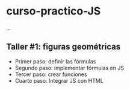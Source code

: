 # curso-practico-JS

...

## Taller #1: figuras geométricas

- Primer paso: definir las fórmulas
- Segundo paso: implementar fórmulas en JS
- Tercer paso: crear funciones
- Cuarto paso: Integrar JS con HTML